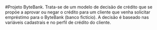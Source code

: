 #Projeto ByteBank.
Trata-se de um modelo de decisão de crédito que se propóe a aprovar ou negar o crédito para um cliente que venha solicitar empréstimo para o ByteBank (banco fictício). 
A decisão é baseado nas variáveis cadastrais e no perfil de crédito do cliente.
